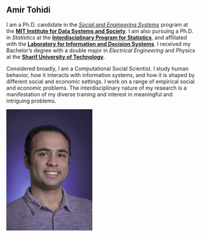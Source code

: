 ## Amir Tohidi

I am a Ph.D. candidate in the [*Social and Engineering Systems*](https://idss.mit.edu/academics/ses_doc/) program at the [**MIT Institute for Data Systems and Society**](https://idss.mit.edu).
I am also pursuing a Ph.D. in *Statistics* at the [**Interdisciplinary Program for Statistics**](https://stat.mit.edu/academics/idps/), and affiliated with the [**Laboratory for Information and Decision Systems**](https://lids.mit.edu). 
I received my Bachelor’s degree with a double major in *Electrical Engineering* and *Physics* at the [**Sharif University of Technology**](https://en.sharif.edu). 

Considered broadly, I am a Computational Social Scientist. 
I study human behavior, how it interacts with information systems, and how it is shaped by different social and economic settings. 
I work on a range of empirical social and economic problems. The interdisciplinary nature of my research is a manifestation of my diverse training and interest in meaningful and intriguing problems.

![my photo](/amir.jpg)

